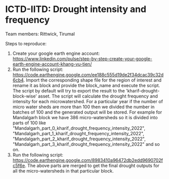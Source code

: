 # ICTD-IITD: Drought intensity and frequency
Team members: Rittwick, Tirumal

Steps to reproduce: 
1. Create your google earth engine account: https://www.linkedin.com/pulse/step-by-step-create-your-google-earth-engine-account-khang-vu-tien/
2. Run the following script: https://code.earthengine.google.com/ee188c555d19de2f34dcac39c32d6cb4. Import the corresponding shape file for the region of interest and rename it as block and provide the block_name and execute the script. The script by default will try to export the result to the 'kharif-drought-block-wise' asset.  The script will calculate the drought frequency and intensity for each microwatershed. For a particular year if the number of micro water sheds are more than 100 then we divided the number in batches of 100 and the generated output will be stored. For example for Mandalgarh block  we have 386 micro-watersheds so it is divided into parts of 100 like "Mandalgarh_part_0_kharif_drought_frequency_intensity_2022", "Mandalgarh_part_1_kharif_drought_frequency_intensity_2022", "Mandalgarh_part_2_kharif_drought_frequency_intensity_2022",  "Mandalgarh_part_3_kharif_drought_frequency_intensity_2022" and so on.
3. Run the following script: https://code.earthengine.google.com/8983410a96472db2edd9690702fc5f6e. The above parts are merged to get the final drought outputs for all the micro-watersheds in that particular block.

